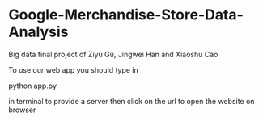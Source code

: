# Google-Merchandise-Store-Data-Analysis
Big data final project of Ziyu Gu, Jingwei Han and Xiaoshu Cao

To use our web app you should type in

python app.py 

in terminal to provide a server
then click on the url to open the website on browser
